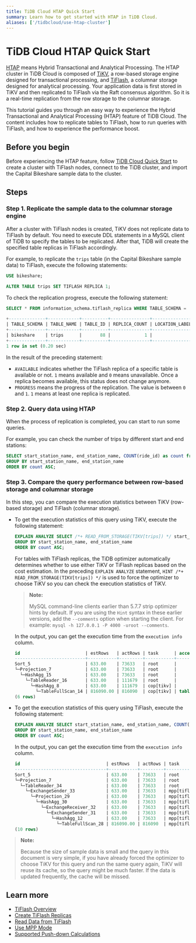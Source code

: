```yaml
---
title: TiDB Cloud HTAP Quick Start
summary: Learn how to get started with HTAP in TiDB Cloud.
aliases: ['/tidbcloud/use-htap-cluster']
---
```


# TiDB Cloud HTAP Quick Start

[HTAP](https://en.wikipedia.org/wiki/Hybrid_transactional/analytical_processing) means Hybrid Transactional and Analytical Processing. The HTAP cluster in TiDB Cloud is composed of [TiKV](https://tikv.org), a row-based storage engine designed for transactional processing, and [TiFlash](https://docs.pingcap.com/tidb/stable/tiflash-overview), a columnar storage designed for analytical processing. Your application data is first stored in TiKV and then replicated to TiFlash via the Raft consensus algorithm. So it is a real-time replication from the row storage to the columnar storage.

This tutorial guides you through an easy way to experience the Hybrid Transactional and Analytical Processing (HTAP) feature of TiDB Cloud. The content includes how to replicate tables to TiFlash, how to run queries with TiFlash, and how to experience the performance boost.

## Before you begin

Before experiencing the HTAP feature, follow [TiDB Cloud Quick Start](/tidb-cloud/tidb-cloud-quickstart.md) to create a cluster with TiFlash nodes, connect to the TiDB cluster, and import the Capital Bikeshare sample data to the cluster.

## Steps

### Step 1. Replicate the sample data to the columnar storage engine

After a cluster with TiFlash nodes is created, TiKV does not replicate data to TiFlash by default. You need to execute DDL statements in a MySQL client of TiDB to specify the tables to be replicated. After that, TiDB will create the specified table replicas in TiFlash accordingly.

For example, to replicate the `trips` table (in the Capital Bikeshare sample data) to TiFlash, execute the following statements:

```sql
USE bikeshare;
```

```sql
ALTER TABLE trips SET TIFLASH REPLICA 1;
```

To check the replication progress, execute the following statement:

```sql
SELECT * FROM information_schema.tiflash_replica WHERE TABLE_SCHEMA = 'bikeshare' and TABLE_NAME = 'trips';
```

```sql
+--------------+------------+----------+---------------+-----------------+-----------+----------+------------+
| TABLE_SCHEMA | TABLE_NAME | TABLE_ID | REPLICA_COUNT | LOCATION_LABELS | AVAILABLE | PROGRESS | TABLE_MODE |
+--------------+------------+----------+---------------+-----------------+-----------+----------+------------+
| bikeshare    | trips      |       88 |             1 |                 |         1 |        1 | NORMAL     |
+--------------+------------+----------+---------------+-----------------+-----------+----------+------------+
1 row in set (0.20 sec)
```

In the result of the preceding statement:

- `AVAILABLE` indicates whether the TiFlash replica of a specific table is available or not. `1` means available and `0` means unavailable. Once a replica becomes available, this status does not change anymore.
- `PROGRESS` means the progress of the replication. The value is between `0` and `1`. `1` means at least one replica is replicated.

### Step 2. Query data using HTAP

When the process of replication is completed, you can start to run some queries.

For example, you can check the number of trips by different start and end stations:

```sql
SELECT start_station_name, end_station_name, COUNT(ride_id) as count from `trips`
GROUP BY start_station_name, end_station_name
ORDER BY count ASC;
```

### Step 3. Compare the query performance between row-based storage and columnar storage

In this step, you can compare the execution statistics between TiKV (row-based storage) and TiFlash (columnar storage).

- To get the execution statistics of this query using TiKV, execute the following statement:

    ```sql
    EXPLAIN ANALYZE SELECT /*+ READ_FROM_STORAGE(TIKV[trips]) */ start_station_name, end_station_name, COUNT(ride_id) as count from `trips`
    GROUP BY start_station_name, end_station_name
    ORDER BY count ASC;
    ```

    For tables with TiFlash replicas, the TiDB optimizer automatically determines whether to use either TiKV or TiFlash replicas based on the cost estimation. In the preceding `EXPLAIN ANALYZE` statement, `HINT /*+ READ_FROM_STORAGE(TIKV[trips]) */` is used to force the optimizer to choose TiKV so you can check the execution statistics of TiKV.

    > **Note:**
    >
    > MySQL command-line clients earlier than 5.7.7 strip optimizer hints by default. If you are using the `Hint` syntax in these earlier versions, add the `--comments` option when starting the client. For example: `mysql -h 127.0.0.1 -P 4000 -uroot --comments`.

    In the output, you can get the execution time from the `execution info` column.

    ```sql
    id                         | estRows   | actRows | task      | access object | execution info                            | operator info                                | memory  | disk
    ---------------------------+-----------+---------+-----------+---------------+-------------------------------------------+-----------------------------------------------+---------+---------
    Sort_5                     | 633.00    | 73633   | root      |               | time:1.62s, loops:73                      | Column#15                                    | 6.88 MB | 0 Bytes
    └─Projection_7             | 633.00    | 73633   | root      |               | time:1.57s, loops:76, Concurrency:OFF...  | bikeshare.trips.start_station_name...        | 6.20 MB | N/A                                                                                                                                        | 6.20 MB | N/A
      └─HashAgg_15             | 633.00    | 73633   | root      |               | time:1.57s, loops:76, partial_worker:...  | group by:bikeshare.trips.end_station_name... | 58.0 MB | N/A
        └─TableReader_16       | 633.00    | 111679  | root      |               | time:1.34s, loops:3, cop_task: {num: ...  | data:HashAgg_8                               | 7.55 MB | N/A
          └─HashAgg_8          | 633.00    | 111679  | cop[tikv] |               | tikv_task:{proc max:830ms, min:470ms,...  | group by:bikeshare.trips.end_station_name... | N/A     | N/A
            └─TableFullScan_14 | 816090.00 | 816090  | cop[tikv] | table:trips   | tikv_task:{proc max:490ms, min:310ms,...  | keep order:false                             | N/A     | N/A
    (6 rows)
    ```

- To get the execution statistics of this query using TiFlash, execute the following statement:

    ```sql
    EXPLAIN ANALYZE SELECT start_station_name, end_station_name, COUNT(ride_id) as count from `trips`
    GROUP BY start_station_name, end_station_name
    ORDER BY count ASC;
    ```

    In the output, you can get the execution time from the `execution info` column.

    ```sql
    id                                 | estRows   | actRows | task         | access object | execution info                            | operator info                      | memory  | disk
    -----------------------------------+-----------+---------+--------------+---------------+-------------------------------------------+------------------------------------+---------+---------
    Sort_5                             | 633.00    | 73633   | root         |               | time:420.2ms, loops:73                    | Column#15                          | 5.61 MB | 0 Bytes
    └─Projection_7                     | 633.00    | 73633   | root         |               | time:368.7ms, loops:73, Concurrency:OFF   | bikeshare.trips.start_station_...  | 4.94 MB | N/A
      └─TableReader_34                 | 633.00    | 73633   | root         |               | time:368.6ms, loops:73, cop_task: {num... | data:ExchangeSender_33             | N/A     | N/A
        └─ExchangeSender_33            | 633.00    | 73633   | mpp[tiflash] |               | tiflash_task:{time:360.7ms, loops:1,...   | ExchangeType: PassThrough          | N/A     | N/A
          └─Projection_29              | 633.00    | 73633   | mpp[tiflash] |               | tiflash_task:{time:330.7ms, loops:1,...   | Column#15, bikeshare.trips.star... | N/A     | N/A
            └─HashAgg_30               | 633.00    | 73633   | mpp[tiflash] |               | tiflash_task:{time:330.7ms, loops:1,...   | group by:bikeshare.trips.end_st... | N/A     | N/A
              └─ExchangeReceiver_32    | 633.00    | 73633   | mpp[tiflash] |               | tiflash_task:{time:280.7ms, loops:12,...  |                                    | N/A     | N/A
                └─ExchangeSender_31    | 633.00    | 73633   | mpp[tiflash] |               | tiflash_task:{time:272.3ms, loops:256,... | ExchangeType: HashPartition, Ha... | N/A     | N/A
                  └─HashAgg_12         | 633.00    | 73633   | mpp[tiflash] |               | tiflash_task:{time:252.3ms, loops:256,... | group by:bikeshare.trips.end_st... | N/A     | N/A
                    └─TableFullScan_28 | 816090.00 | 816090  | mpp[tiflash] | table:trips   | tiflash_task:{time:92.3ms, loops:16,...   | keep order:false                   | N/A     | N/A
    (10 rows)
    ```

> **Note:**
>
> Because the size of sample data is small and the query in this document is very simple, if you have already forced the optimizer to choose TiKV for this query and run the same query again, TiKV will reuse its cache, so the query might be much faster. If the data is updated frequently, the cache will be missed.

## Learn more

- [TiFlash Overview](/tiflash/tiflash-overview.md)
- [Create TiFlash Replicas](/tiflash/create-tiflash-replicas.md)
- [Read Data from TiFlash](/tiflash/use-tidb-to-read-tiflash.md)
- [Use MPP Mode](/tiflash/use-tiflash-mpp-mode.md)
- [Supported Push-down Calculations](/tiflash/tiflash-supported-pushdown-calculations.md)
